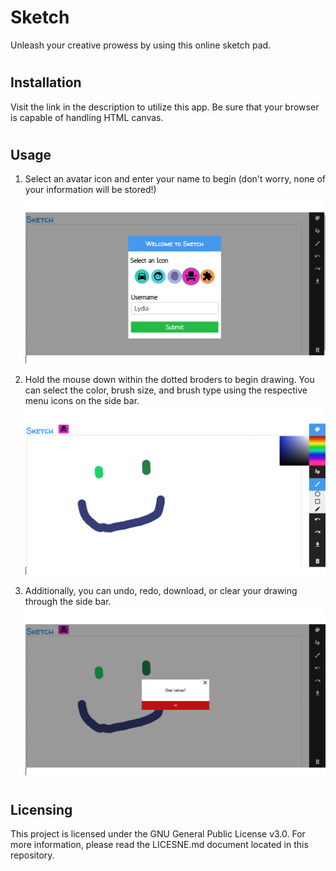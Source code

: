 # Sketch
Unleash your creative prowess by using this online sketch pad. 

# <h2> Installation
Visit the link in the description to utilize this app. 
Be sure that your browser is capable of handling HTML canvas.

# <h2> Usage
1. Select an avatar icon and enter your name to begin (don't worry, none of your information will be stored!)
![alt text](screencaps/Screencap1.png "Filling out login form")

2. Hold the mouse down within the dotted broders to begin drawing. 
   You can select the color, brush size, and brush type using the respective menu icons on the side bar.
![alt text](screencaps/Screencap2.png "Drawing on sketch pad")

3. Additionally, you can undo, redo, download, or clear your drawing through the side bar.
![alt text](screencaps/Screencap3.png "Clearing canvas")

# <h2> Licensing 
This project is licensed under the GNU General Public License v3.0. 
For more information, please read the LICESNE.md document located in this repository.
